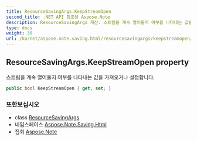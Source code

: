 ```yaml
---
title: ResourceSavingArgs.KeepStreamOpen
second_title: .NET API 참조용 Aspose.Note
description: ResourceSavingArgs 재산. 스트림을 계속 열어둘지 여부를 나타내는 값을 가져오거나 설정합니다.
type: docs
weight: 30
url: /ko/net/aspose.note.saving.html/resourcesavingargs/keepstreamopen/
---
```

## ResourceSavingArgs.KeepStreamOpen property

스트림을 계속 열어둘지 여부를 나타내는 값을 가져오거나 설정합니다.

```csharp
public bool KeepStreamOpen { get; set; }
```

### 또한보십시오

* class [ResourceSavingArgs](../)
* 네임스페이스 [Aspose.Note.Saving.Html](../../resourcesavingargs/)
* 집회 [Aspose.Note](../../../)


